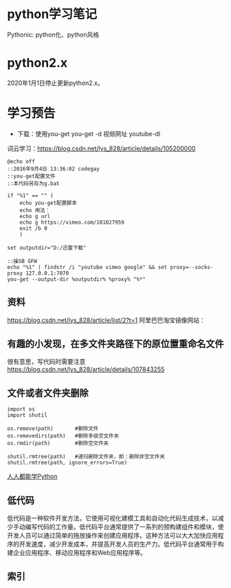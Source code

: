 # python学习笔记

Pythonic: python化、python风格

# python2.x

2020年1月1日停止更新python2.x。

# 学习预告
- 下载：使用you-get
you-get -d 视频网址
youtube-dl

词云学习：https://blog.csdn.net/lys_828/article/details/105200000

```
@echo off
::2016年9月4日 13:36:02 codegay
::you-get配置文件
::本代码另存为g.bat

if "%1" == "" (
    echo you-get配置脚本
    echo 用法：
    echo g url
    echo g https://vimeo.com/181027959
    exit /b 0
    )

set outputdir="D:/迅雷下载"

::操SB GFW
echo "%1" | findstr /i "youtube vimeo google" && set proxy=--socks-proxy 127.0.0.1:7070
you-get --output-dir %outputdir% %proxy% "%*"
```

## 资料
https://blog.csdn.net/lys_828/article/list/2?t=1
阿里巴巴淘宝镜像网站：

## 有趣的小发现，在多文件夹路径下的原位置重命名文件
很有意思，写代码时需要注意
https://blog.csdn.net/lys_828/article/details/107843255

## 文件或者文件夹删除
```
import os
import shutil

os.remove(path)       #删除文件
os.removedirs(path)   #删除多级空文件夹
os.rmdir(path)        #删除空文件夹

shutil.rmtree(path)   #递归删除文件夹，即：删除非空文件夹
shutil.rmtree(path, ignore_errors=True)
```

[人人都能学Python](https://gitee.com/crossin/easy-py/tree/master)

## 低代码
低代码是一种软件开发方法，它使用可视化建模工具和自动化代码生成技术，以减少手动编写代码的工作量。低代码平台通常提供了一系列的预构建组件和模块，使开发人员可以通过简单的拖放操作来创建应用程序。这种方法可以大大加快应用程序的开发速度，减少开发成本，并提高开发人员的生产力。低代码平台通常用于构建企业应用程序、移动应用程序和Web应用程序等。

## 索引






